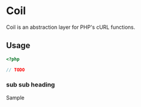 # Coil

Coil is an abstraction layer for PHP's cURL functions.

## Usage
```php
<?php

// TODO
````

### sub sub heading

Sample
